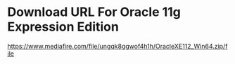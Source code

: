 Download URL For Oracle 11g Expression Edition
==============================================
https://www.mediafire.com/file/ungqk8ggwof4h1h/OracleXE112_Win64.zip/file

